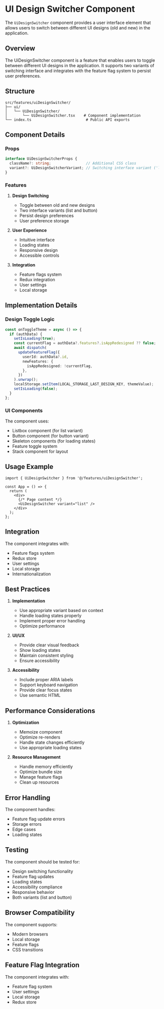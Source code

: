 # UI Design Switcher Component

The `UiDesignSwitcher` component provides a user interface element that allows users to switch between different UI designs (old and new) in the application.

## Overview

The UiDesignSwitcher component is a feature that enables users to toggle between different UI designs in the application. It supports two variants of switching interface and integrates with the feature flag system to persist user preferences.

## Structure

```
src/features/uiDesignSwitcher/
├── ui/
│   └── UiDesignSwitcher/
│       └── UiDesignSwitcher.tsx    # Component implementation
└── index.ts                         # Public API exports
```

## Component Details

### Props

```typescript
interface UiDesignSwitcherProps {
  className?: string;                // Additional CSS class
  variant?: UiDesignSwitcherVariant; // Switching interface variant ('list' | 'button')
}
```

### Features

1. **Design Switching**
   - Toggle between old and new designs
   - Two interface variants (list and button)
   - Persist design preferences
   - User preference storage

2. **User Experience**
   - Intuitive interface
   - Loading states
   - Responsive design
   - Accessible controls

3. **Integration**
   - Feature flags system
   - Redux integration
   - User settings
   - Local storage

## Implementation Details

### Design Toggle Logic

```typescript
const onToggleTheme = async () => {
  if (authData) {
    setIsLoading(true);
    const currentFlag = authData?.features?.isAppRedesigned ?? false;
    await dispatch(
      updateFeatureFlag({
        userId: authData?.id,
        newFeatures: {
          isAppRedesigned: !currentFlag,
        },
      })
    ).unwrap();
    localStorage.setItem(LOCAL_STORAGE_LAST_DESIGN_KEY, themeValue);
    setIsLoading(false);
  }
};
```

### UI Components

The component uses:
- Listbox component (for list variant)
- Button component (for button variant)
- Skeleton components (for loading states)
- Feature toggle system
- Stack component for layout

## Usage Example

```tsx
import { UiDesignSwitcher } from '@/features/uiDesignSwitcher';

const App = () => {
  return (
    <div>
      {/* Page content */}
      <UiDesignSwitcher variant="list" />
    </div>
  );
};
```

## Integration

The component integrates with:
- Feature flags system
- Redux store
- User settings
- Local storage
- Internationalization

## Best Practices

1. **Implementation**
   - Use appropriate variant based on context
   - Handle loading states properly
   - Implement proper error handling
   - Optimize performance

2. **UI/UX**
   - Provide clear visual feedback
   - Show loading states
   - Maintain consistent styling
   - Ensure accessibility

3. **Accessibility**
   - Include proper ARIA labels
   - Support keyboard navigation
   - Provide clear focus states
   - Use semantic HTML

## Performance Considerations

1. **Optimization**
   - Memoize component
   - Optimize re-renders
   - Handle state changes efficiently
   - Use appropriate loading states

2. **Resource Management**
   - Handle memory efficiently
   - Optimize bundle size
   - Manage feature flags
   - Clean up resources

## Error Handling

The component handles:
- Feature flag update errors
- Storage errors
- Edge cases
- Loading states

## Testing

The component should be tested for:
- Design switching functionality
- Feature flag updates
- Loading states
- Accessibility compliance
- Responsive behavior
- Both variants (list and button)

## Browser Compatibility

The component supports:
- Modern browsers
- Local storage
- Feature flags
- CSS transitions

## Feature Flag Integration

The component integrates with:
- Feature flag system
- User settings
- Local storage
- Redux store

